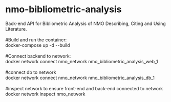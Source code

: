 # nmo-bibliometric-analysis
Back-end API for Bibliometric Analysis of NMO Describing, Citing and Using Literature. </br></br>
#Build and run the container: </br> 
docker-compose up -d --build </br></br>
#Connect backend to network: </br> 
docker network connect nmo_network nmo_bibliometric_analysis_web_1 </br></br>
#connect db to network </br>
docker network connect nmo_network nmo_bibliometric_analysis_db_1 </br></br>
#inspect network to ensure front-end and back-end connected to network </br>
docker network inspect nmo_network
